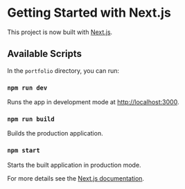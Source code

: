 # Getting Started with Next.js

This project is now built with [Next.js](https://nextjs.org/).

## Available Scripts

In the `portfolio` directory, you can run:

### `npm run dev`

Runs the app in development mode at [http://localhost:3000](http://localhost:3000).

### `npm run build`

Builds the production application.

### `npm start`

Starts the built application in production mode.

For more details see the [Next.js documentation](https://nextjs.org/docs).
